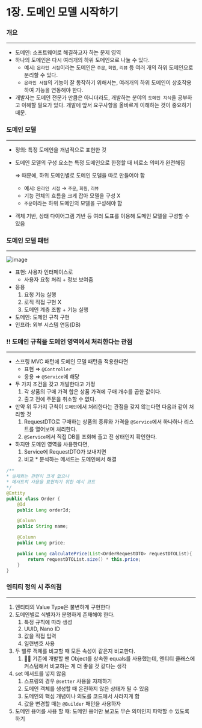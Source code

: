 # 1장. 도메인 모델 시작하기

### 개요

---

- 도메인: 소프트웨어로 해결하고자 하는 문제 영역
- 하나의 도메인은 다시 여러개의 하위 도메인으로 나눌 수 있다.
    - 예시: `온라인 서점`이라는 도메인은 `주문`, `회원`, `리뷰` 등 여러 개의 하위 도메인으로 분리할 수 있다.
    - `온라인 서점`의 기능이 잘 동작하기 위해서는, 여러개의 하위 도메인이 상호작용하여 기능을 연동해야 한다.
- 개발자는 도메인 전문가 만큼은 아니더라도, 개발하는 분야의 `도메인 지식`을 공부하고 이해할 필요가 있다. 개발에 앞서 요구사항을 올바르게 이해하는 것이 중요하기 때문.

### 도메인 모델

---

- 정의: 특정 도메인을 개념적으로 표현한 것
- 도메인 모델의 구성 요소는 특정 도메인으로 한정할 때 비로소 의미가 완전해짐
    
    ⇒ 때문에, 하위 도메인별로 도메인 모델을 따로 만들어야 함
    
    - 예시: `온라인 서점` → `주문`, `회원`, `리뷰`
    - 기능 전체의 흐름을 크게 잡아 모델을 구성 X
    - `주문`이라는 하위 도메인의 모델을 구성해야 함
- 객체 기반, 상태 다이어그램 기반 등 여러 도표를 이용해 도메인 모델을 구성할 수 있음

### 도메인 모델 패턴

---

![image](https://user-images.githubusercontent.com/80109963/224882257-6f627f3e-7f8c-423d-80b8-c2669d8bc673.png)


- 표현: 사용자 인터페이스로
    - 사용자 요청 처리 + 정보 보여줌
- 응용
    1. 요청 기능 실행
    2. 로직 직접 구현 X
    3. 도메인 계층 조합 + 기능 실행
- 도메인: 도메인 규칙 구현
- 인프라: 외부 시스템 연동(DB)

### ‼️ 도메인 규칙을 도메인 영역에서 처리한다는 관점

---

- 스프링 MVC 패턴에 도메인 모델 패턴을 적용한다면
    - 표현 ⇒ `@Controller`
    - 응용 ⇒ `@Service`에 해당
- 두 가지 조건을 갖고 개발한다고 가정
    1. 각 상품의 구매 가격 합은 상품 가격에 구매 개수를 곱한 값이다.
    2. 출고 전에 주문을 취소할 수 없다.
- 만약 위 두가지 규칙이 `도메인`에서 처리한다는 관점을 갖지 않는다면 다음과 같이 처리할 것
    1. RequestDTO로 구매하는 상품의 종류와 가격을 `@Service`에서 하나하나 리스트를 열어보며 처리한다.
    2. `@Service`에서 직접 DB를 조회해 출고 전 상태인지 확인한다.
- 하지만 도메인 영역을 사용한다면,
    1. Service에 RequestDTO가 보내지면
    2. 비교 * 분석하는 메서드는 도메인에서 해결

```java
/**
* 실제와는 관련이 크게 없으나
* 메서드의 사용을 표현하기 위한 예시 코드
*/
@Entity
public class Order {
    @Id
    public Long orderId;

    @Column
    public String name;

    @Column
    public Long price;

    public Long calculatePrice(List<OrderRequestDTO> requestDTOList){
        return requestDTOList.size() * this.price;
    }
}
```

### 엔티티 정의 시 주의점

---

1. 엔티티의 Value Type은 불변하게 구현한다
2. 도메인별로 식별자가 분명하게 존재해야 한다.
    1. 특정 규칙에 따라 생성
    2. UUID, Nano ID
    3. 값을 직접 입력
    4. 일련번호 사용 
3. 두 밸류 객체를 비교할 때 모든 속성이 같은지 비교한다.
    1. ✍🏻 기존에 개발할 땐 Object를 상속한 equals를 사용했는데, 엔티티 클래스에 커스텀해서 비교하는 게 더 좋을 것 같다는 생각
4. set 메서드를 넣지 않음
    1. 스프링의 경우 `@setter` 사용을 자제하기
    2. 도메인 객체를 생성할 때 온전하지 않은 상태가 될 수 있음
    3. 도메인의 핵심 개념이나 의도를 코드에서 사라지게 함
    4. 값을 변경할 때는 `@Builder` 패턴을 사용하자
5. 도메인 용어를 사용 할 때: 도메인 용어만 보고도 무슨 의미인지 파악할 수 있도록 하기
